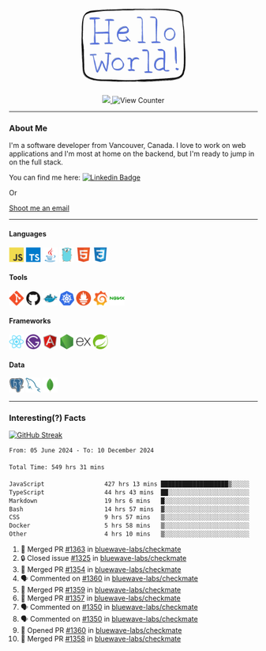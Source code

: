 <div align="center">
    <img src="./img/hello_world.webp" height="200px" width="">
    <div>
        <a href="https://www.linkedin.com/in/ajhollid">
            <img src="https://img.shields.io/badge/LinkedIn-blue"/>
        </a>
        <img src="https://komarev.com/ghpvc/?username=ajhollid&color=yellow" alt="View Counter">
    </div>
</div>

---

### About Me

I'm a software developer from Vancouver, Canada. I love to work on web applications and I'm most at home on the backend, but I'm ready to jump in on the full stack.

You can find me here: [![Linkedin Badge](https://img.shields.io/badge/-ajhollid-blue?style=flat&logo=Linkedin&logoColor=white)](https://www.linkedin.com/in/ajhollid)

Or

[Shoot me an email](mailto:ajhollid@gmail.com)

---

#### Languages

<div>
    <img src="./img/devicons/javascript-original.svg" width=30 height=30 alt="JavaScript">
    <img src="/img/devicons/typescript-original.svg" width=30 height=30 alt="TypeScript">
    <img src="./img/devicons/java-original.svg" width=30 height=30 alt="Java">
    <img src="./img/devicons/go-original.svg" width=30 height=30 alt="Golang">
    <img src="./img/devicons/html5-original.svg" width=30 height=30 alt="HTML 5">
    <img src="./img/devicons/css3-original.svg" width=30 height=30 alt="CSS 3">
</div>

#### Tools

<div>
    <img src="./img/devicons/git-original.svg" width=30 height=30 alt="Git">
    <img src="./img/devicons/github-original.svg" width=30 height=30 alt="Github">
    <img src="./img/devicons/docker-original.svg" width=30 
    height=30 alt="Docker">
    <img src="./img/devicons/kubernetes-original.svg" width=30 height=30 alt="K8">
    <img src="./img/devicons/prometheus-original.svg" width=30 height=30 alt="Prometheus">
    <img src="./img/devicons/grafana-original.svg" width=30 height=30 alt="Grafana">
    <img src="./img/devicons/nginx-original.svg" width=30 height=30 alt="Nginx">
</div>

#### Frameworks

<div>
    <img src="./img/devicons/react-original.svg" width=30 height=30 alt="React">
    <img src="./img/devicons/gatsby-original.svg" width=30 height=30 alt="Gatsby">
    <img src="./img/devicons/angularjs-original.svg" width=30 height=30 alt="AngularJS">
    <img src="./img/devicons/nodejs-original.svg" width=30 height=30 alt="NodeJS">
    <img src="./img/devicons/express-original.svg" width=30 height=30 alt="Express">
    <img src="./img/devicons/spring-original.svg" width=30 height=30 alt="Spring">
</div>

#### Data

<div>
    <img src="./img/devicons/postgresql-original.svg" width=30 height=30 alt="Postgresql">
    <img src="./img/devicons/mysql-original.svg" width=30 height=30 alt="Mysql">
    <img src="./img/devicons/mongodb-original.svg" width=30 height=30 alt="MongoDB">
</div>

---

### Interesting(?) Facts

[![GitHub Streak](http://github-readme-streak-stats.herokuapp.com?user=ajhollid)](https://git.io/streak-stats)

 <!--START_SECTION:waka-->

```txt
From: 05 June 2024 - To: 10 December 2024

Total Time: 549 hrs 31 mins

JavaScript                 427 hrs 13 mins ███████████████████▒░░░░░   77.16 %
TypeScript                 44 hrs 43 mins  ██░░░░░░░░░░░░░░░░░░░░░░░   08.08 %
Markdown                   19 hrs 6 mins   █░░░░░░░░░░░░░░░░░░░░░░░░   03.45 %
Bash                       14 hrs 57 mins  ▓░░░░░░░░░░░░░░░░░░░░░░░░   02.70 %
CSS                        9 hrs 57 mins   ▒░░░░░░░░░░░░░░░░░░░░░░░░   01.80 %
Docker                     5 hrs 58 mins   ▒░░░░░░░░░░░░░░░░░░░░░░░░   01.08 %
Other                      4 hrs 10 mins   ▒░░░░░░░░░░░░░░░░░░░░░░░░   00.75 %
```

<!--END_SECTION:waka-->


<!--START_SECTION:activity-->
1. 🎉 Merged PR [#1363](https://github.com/bluewave-labs/checkmate/pull/1363) in [bluewave-labs/checkmate](https://github.com/bluewave-labs/checkmate)
2. 🔒 Closed issue [#1325](https://github.com/bluewave-labs/checkmate/issues/1325) in [bluewave-labs/checkmate](https://github.com/bluewave-labs/checkmate)
3. 🎉 Merged PR [#1354](https://github.com/bluewave-labs/checkmate/pull/1354) in [bluewave-labs/checkmate](https://github.com/bluewave-labs/checkmate)
4. 🗣 Commented on [#1360](https://github.com/bluewave-labs/checkmate/pull/1360#issuecomment-2537571956) in [bluewave-labs/checkmate](https://github.com/bluewave-labs/checkmate)
5. 🎉 Merged PR [#1359](https://github.com/bluewave-labs/checkmate/pull/1359) in [bluewave-labs/checkmate](https://github.com/bluewave-labs/checkmate)
6. 🎉 Merged PR [#1357](https://github.com/bluewave-labs/checkmate/pull/1357) in [bluewave-labs/checkmate](https://github.com/bluewave-labs/checkmate)
7. 🗣 Commented on [#1350](https://github.com/bluewave-labs/checkmate/issues/1350#issuecomment-2535556756) in [bluewave-labs/checkmate](https://github.com/bluewave-labs/checkmate)
8. 🗣 Commented on [#1350](https://github.com/bluewave-labs/checkmate/issues/1350#issuecomment-2534061536) in [bluewave-labs/checkmate](https://github.com/bluewave-labs/checkmate)
9. 💪 Opened PR [#1360](https://github.com/bluewave-labs/checkmate/pull/1360) in [bluewave-labs/checkmate](https://github.com/bluewave-labs/checkmate)
10. 🎉 Merged PR [#1358](https://github.com/bluewave-labs/checkmate/pull/1358) in [bluewave-labs/checkmate](https://github.com/bluewave-labs/checkmate)
<!--END_SECTION:activity-->
